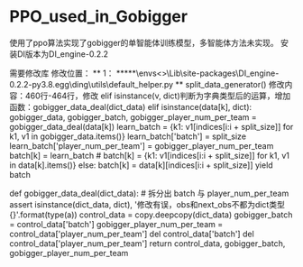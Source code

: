 # PPO_used_in_Gobigger
使用了ppo算法实现了gobigger的单智能体训练模型，多智能体方法未实现。
安装DI版本为DI_engine-0.2.2

需要修改库
修改位置：
** 1： *****\envs\<>\Lib\site-packages\DI_engine-0.2.2-py3.8.egg\ding\utils\default_helper.py **
    split_data_generator()
    修改内容：460行-464行，修改 elif isinstance(v, dict)判断为字典类型后的运算，增加函数：gobigger_data_deal(dict_data)
            elif isinstance(data[k], dict):
                gobigger_data, gobigger_batch, gobigger_player_num_per_team = gobigger_data_deal(data[k])
                learn_batch = {k1: v1[indices[i:i + split_size]] for k1, v1 in gobigger_data.items()}
                learn_batch['batch'] = split_size
                learn_batch['player_num_per_team'] = gobigger_player_num_per_team
                batch[k] = learn_batch
                # batch[k] = {k1: v1[indices[i:i + split_size]] for k1, v1 in data[k].items()}
            else:
                batch[k] = data[k][indices[i:i + split_size]]
        yield batch

def gobigger_data_deal(dict_data):  # 拆分出 batch 与 player_num_per_team
    assert isinstance(dict_data, dict), '修改有误，obs和next_obs不都为dict类型{}'.format(type(a))
    control_data = copy.deepcopy(dict_data)
    gobigger_batch = control_data['batch']
    gobigger_player_num_per_team = control_data['player_num_per_team']
    del control_data['batch']
    del control_data['player_num_per_team']
    return control_data, gobigger_batch, gobigger_player_num_per_team
